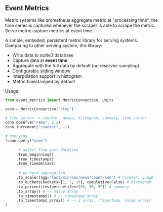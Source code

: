 ## Event Metrics

Metric systems like prometheus aggregate metric at "processing time", the time
series is captured whenever the scraper is able to scrape the metric. Serve
metric capture metrics at event time.

A simple, embeded, persistent metric library for serving systems.
Comparing to other serving system, this library:
- Write data to sqlite3 database
- Capture data at **event time**
- Aggregate with the full data by default (no reservior sampling)
- Configurable sliding window
- Interpolation support in histogram
- Metric timestamped by default

Usage:
```python
from event_metrics import MetricConnection, Units

conn = MetricConnection("/tmp")

# time series -> counter, guage, histogram, summary, time series
conn.observe("name", 1.2)
conn.increment("counter", -1)

# querying
(conn.query("name")
      
	  # select from past duration
     .from_beginning()
	 .from_timestamp()
	 .from_timedeltas()
	  
	  # perform aggregation
	 .to_scaler(agg="last/min/max/mean/count/sum") # counter, guage
	 .to_buckets(buckets=[1, 5, 10], cumulative=False) # histogram
	 .to_percentiles(percnetiles=[50, 90, 99]) # summary
	 .to_array() # -> value array
	 .to_timestamps() # -> timestamp array
	 .to_timestamps_array() # -> 2 array, (timestamp, value array)
)
```
